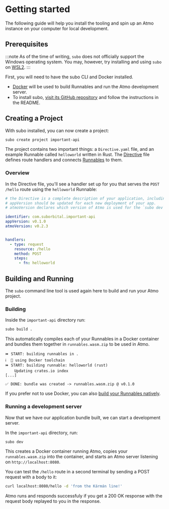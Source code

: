 # Getting started

The following guide will help you install the tooling and spin up an Atmo instance on your computer for local development.

## Prerequisites

:::note
As of the time of writing, `subo` does not officially support the Windows operating system. You may, however, try installing and using `subo` on [WSL2](https://docs.microsoft.com/en-us/windows/wsl/about#what-is-wsl-2).
:::

First, you will need to have the subo CLI and Docker installed.
- [Docker](https://www.docker.com/get-started) will be used to build Runnables and run the Atmo development server.
- To install subo, [visit its GitHub repository](https://github.com/suborbital/subo) and follow the instructions in the README.


## Creating a Project

With subo installed, you can now create a project:

```sh
subo create project important-api
```

The project contains two important things: a `Directive.yaml` file,
and an example Runnable called `helloworld` written in Rust.
The [Directive](../concepts/the-directive.md) file defines route
handlers and connects [Runnables](../concepts/runnables.md) to them.


### Overview

In the Directive file, you'll see a handler set up for you that
serves the `POST /hello` route using the `helloworld` Runnable:

```yaml
# the Directive is a complete description of your application, including all of its business logic.
# appVersion should be updated for each new deployment of your app.
# atmoVersion declares which version of Atmo is used for the `subo dev` command.

identifier: com.suborbital.important-api
appVersion: v0.1.0
atmoVersion: v0.2.3


handlers:
  - type: request
    resource: /hello
    method: POST
    steps:
      - fn: helloworld
```


## Building and Running

The `subo` command line tool is used again here to build and run your Atmo project.

### Building

Inside the `important-api` directory run:

```bash
subo build .
```

This automatically compiles each of your Runnables in a Docker container and bundles
them together in `runnables.wasm.zip` to be used in Atmo.

```text
⏩ START: building runnables in .
ℹ️  🐳 using Docker toolchain
⏩ START: building runnable: helloworld (rust)
    Updating crates.io index
[...]

✅ DONE: bundle was created -> runnables.wasm.zip @ v0.1.0
```

If you prefer not to use Docker, you can also [build your Runnables natively](https://github.com/suborbital/subo/blob/main/docs/get-started.md#building-without-docker).

### Running a development server

Now that we have our application bundle built, we can start a development server.

In the `important-api` directory, run:

```bash
subo dev
```

This creates a Docker container running Atmo, copies your `runnables.wasm.zip` into
the container, and starts an Atmo server listening on `http://localhost:8080`.

You can test the `/hello` route in a second terminal by sending a POST request
with a body to it:

```bash
curl localhost:8080/hello -d 'from the Kármán line!'
```

Atmo runs and responds successfuly if you get a 200 OK response with the request body replayed to you in the response.

